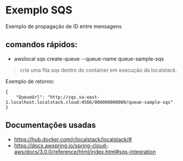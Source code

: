# Exemplo SQS

Exemplo de propagação de ID entre mensagens

## comandos rápidos:

- awslocal sqs create-queue --queue-name queue-sample-sqs
> cria uma fila sqs dentro do container em execução da localstack.

Exemplo de retorno:

```shell
{
    "QueueUrl": "http://sqs.sa-east-1.localhost.localstack.cloud:4566/000000000000/queue-sample-sqs"
}
```

## Documentações usadas
- https://hub.docker.com/r/localstack/localstack/#
- https://docs.awspring.io/spring-cloud-aws/docs/3.0.0/reference/html/index.html#sqs-integration

